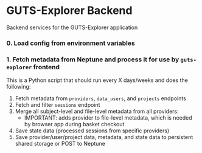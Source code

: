 # GUTS-Explorer Backend

Backend services for the GUTS-Explorer application


### 0. Load config from environment variables


### 1. Fetch metadata from Neptune and process it for use by `guts-explorer` frontend

This is a Python script that should run every X days/weeks and does
the following:

1. Fetch metadata from `providers`, `data_users`, and `projects` endpoints
2. Fetch and filter `sessions` endpoint
3. Merge all subject-level and file-level metadata from all providers:
   - IMPORTANT: adds provider to file-level metadata, which is needed by browser app during basket checkout
4. Save state data (processed sessions from specific providers)
5. Save provider/user/project data, metadata, and state data to persistent shared storage or POST to Neptune

